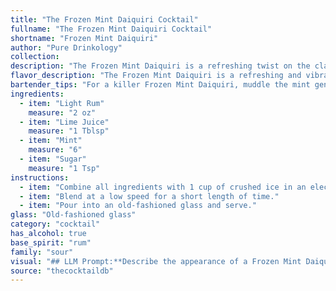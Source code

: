 ```yaml
---
title: "The Frozen Mint Daiquiri Cocktail"
fullname: "The Frozen Mint Daiquiri Cocktail"
shortname: "Frozen Mint Daiquiri"
author: "Pure Drinkology"
collection:
description: "The Frozen Mint Daiquiri is a refreshing twist on the classic Daiquiri family, born in the vibrant rum-soaked bars of Cuba. This frozen delight blends the traditional rum, lime, and sugar with the invigorating coolness of fresh mint, creating a perfect summer sipper. "
flavor_description: "The Frozen Mint Daiquiri is a refreshing and vibrant cocktail. It's a perfect blend of tart lime juice, sweet sugar, and the cool, invigorating flavor of mint. The light rum adds a subtle sweetness and a touch of warmth. The texture is smooth and icy, making it a perfect summer drink. The overall taste profile is a refreshing balance of tangy, sweet, and minty notes, best enjoyed on a hot day. "
bartender_tips: "For a killer Frozen Mint Daiquiri, muddle the mint gently to release its oils, not pulverize it. Use a good quality light rum, and adjust sugar to your taste.  Don't over-blend, as it can become icy. A fine ice consistency is key. Garnish with a sprig of mint and a lime wheel. "
ingredients:
  - item: "Light Rum"
    measure: "2 oz"
  - item: "Lime Juice"
    measure: "1 Tblsp"
  - item: "Mint"
    measure: "6"
  - item: "Sugar"
    measure: "1 Tsp"
instructions:
  - item: "Combine all ingredients with 1 cup of crushed ice in an electric blender."
  - item: "Blend at a low speed for a short length of time."
  - item: "Pour into an old-fashioned glass and serve."
glass: "Old-fashioned glass"
category: "cocktail"
has_alcohol: true
base_spirit: "rum"
family: "sour"
visual: "## LLM Prompt:**Describe the appearance of a Frozen Mint Daiquiri. Imagine you are holding a chilled glass filled with this cocktail. What colors, textures, and details do you observe?****Consider:*** **Color:**  What shade of green is the drink? Is it a vibrant, almost neon green, or a more muted, grassy green? Is there any hint of white from the ice or froth?* **Texture:** Is the drink smooth and icy, or does it have a slightly chunky texture from the mint? Is there any condensation on the outside of the glass?* **Details:** Are there any visible flecks of mint leaves, or is it a completely blended, smooth drink? Does the glass have any frost clinging to it, or does it have a clear appearance? Are there any decorative elements, like a lime wedge or a sprig of mint, enhancing the visual appeal? "
source: "thecocktaildb"
---
```


